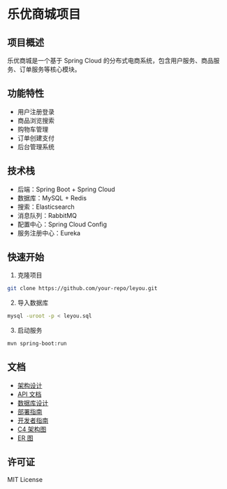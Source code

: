 # 乐优商城项目

## 项目概述

乐优商城是一个基于 Spring Cloud 的分布式电商系统，包含用户服务、商品服务、订单服务等核心模块。

## 功能特性

- 用户注册登录
- 商品浏览搜索
- 购物车管理
- 订单创建支付
- 后台管理系统

## 技术栈

- 后端：Spring Boot + Spring Cloud
- 数据库：MySQL + Redis
- 搜索：Elasticsearch
- 消息队列：RabbitMQ
- 配置中心：Spring Cloud Config
- 服务注册中心：Eureka

## 快速开始

1. 克隆项目

```bash
git clone https://github.com/your-repo/leyou.git
```

2. 导入数据库

```bash
mysql -uroot -p < leyou.sql
```

3. 启动服务

```bash
mvn spring-boot:run
```

## 文档

- [架构设计](docs/ARCHITECTURE.md)
- [API 文档](docs/API_DOCUMENTATION.md)
- [数据库设计](docs/DATABASE_DESIGN.md)
- [部署指南](docs/DEPLOYMENT_GUIDE.md)
- [开发者指南](docs/DEVELOPER_GUIDE.md)
- [C4 架构图](docs/C4_ARCHITECTURE.puml)
- [ER 图](docs/ER_DIAGRAM.puml)

## 许可证

MIT License
